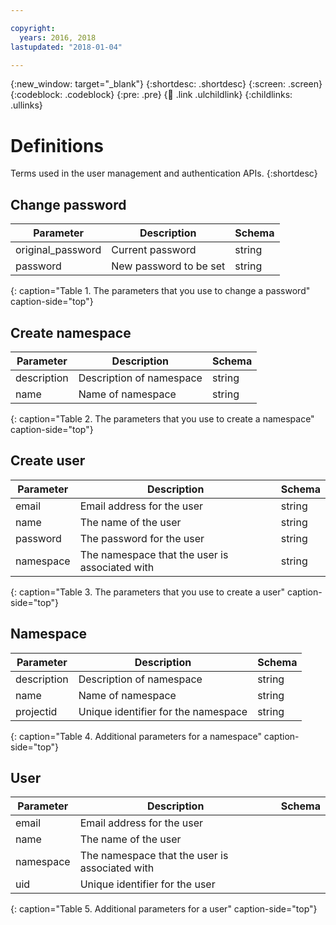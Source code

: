 ```yaml
---

copyright:
  years: 2016, 2018
lastupdated: "2018-01-04"

---
```


{:new_window: target="_blank"}
{:shortdesc: .shortdesc}
{:screen: .screen}
{:codeblock: .codeblock}
{:pre: .pre}
{:child: .link .ulchildlink}
{:childlinks: .ullinks}

# Definitions

Terms used in the user management and authentication APIs.
{:shortdesc}

## Change password

|Parameter|Description|Schema|
|---------|-----------|------|
|original_password|Current password|string|
|password|New password to be set|string|
{: caption="Table 1. The parameters that you use to change a password" caption-side="top"}

## Create namespace

|Parameter|Description|Schema|
|---------|-----------|------|
|description|Description of namespace|string|
|name|Name of namespace|string|
{: caption="Table 2. The parameters that you use to create a namespace" caption-side="top"}

## Create user

|Parameter|Description|Schema|
|---------|-----------|------|
|email|Email address for the user|string|
|name|The name of the user|string|
|password|The password for the user|string|
|namespace|The namespace that the user is associated with|string|
{: caption="Table 3. The parameters that you use to create a user" caption-side="top"}

## Namespace

|Parameter|Description|Schema|
|---------|-----------|------|
|description|Description of namespace|string|
|name|Name of namespace|string|
|projectid|Unique identifier for the namespace|string|
{: caption="Table 4. Additional parameters for a namespace" caption-side="top"}

## User

|Parameter|Description|Schema|
|---------|-----------|------|
|email|Email address for the user| |
|name|The name of the user| |
|namespace|The namespace that the user is associated with| |
|uid|Unique identifier for the user| |
{: caption="Table 5. Additional parameters for a user" caption-side="top"}
